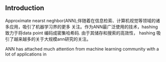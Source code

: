## Introduction
Approximate nearst neghbor(ANN),伴随着在信息检索、计算机视觉等领域的诸多应用，吸引了机器学习界的更多
关注。作为ANN最广泛使用的技术，hashing致力于将data point 编码成密集哈希码. 由于其储存和搜索的高效性， 
hashing 吸引了越来越多的关于大规模ann研究的关注。

ANN has attached much attention from machine learning community with a lot of applications in
